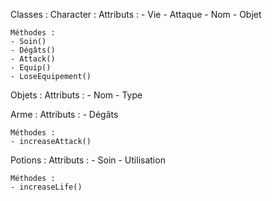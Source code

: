 Classes :
  Character :
    Attributs :
    - Vie
    - Attaque
    - Nom
    - Objet
  
    Méthodes :
    - Soin()
    - Dégâts()
    - Attack()
    - Equip()
    - LoseEquipement()
  
  Objets :
    Attributs :
    - Nom
    - Type

  Arme : 
    Attributs :
    - Dégâts

    Méthodes :
    - increaseAttack()

  Potions :
    Attributs :
    - Soin
    - Utilisation

    Méthodes :
    - increaseLife()
      
